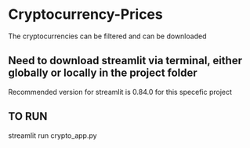 # Cryptocurrency-Prices


The cryptocurrencies can be filtered and can be downloaded

## Need to download streamlit via terminal, either globally or locally in the project folder

Recommended version for streamlit is 0.84.0 for this specefic project


## TO RUN

streamlit run crypto_app.py
